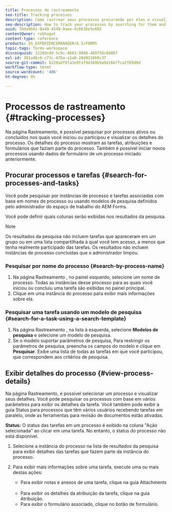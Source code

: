 ```yaml
---
title: Processos de rastreamento
seo-title: Tracking processes
description: Como rastrear seus processos procurando por eles e visualizando seus detalhes.
seo-description: How to track your processes by searching for them and viewing their details.
uuid: 7bda9b61-0a40-4349-9aee-dc6636e5e692
contentOwner: robhagat
content-type: reference
products: SG_EXPERIENCEMANAGER/6.5/FORMS
topic-tags: forms-workspace
discoiquuid: 2228dcdd-5c9c-46b3-9888-489756c04887
exl-id: 381a46c6-c73c-476a-a1a0-20d921069c37
source-git-commit: b220adf6fa3e9faf94389b9a9416b7fca2f89d9d
workflow-type: tm+mt
source-wordcount: '406'
ht-degree: 0%

---
```


# Processos de rastreamento {#tracking-processes}

Na página Rastreamento, é possível pesquisar por processos ativos ou concluídos nos quais você iniciou ou participou e visualizar os detalhes do processo. Os detalhes do processo mostram as tarefas, atribuições e formulários que faziam parte do processo. Também é possível iniciar novos processos usando dados de formulário de um processo iniciado anteriormente.

## Procurar processos e tarefas {#search-for-processes-and-tasks}

Você pode pesquisar por instâncias de processo e tarefas associadas com base em nomes de processo ou usando modelos de pesquisa definidos pelo administrador do espaço de trabalho do AEM Forms.

Você pode definir quais colunas serão exibidas nos resultados da pesquisa.

>[!NOTE]
>
>Os resultados da pesquisa não incluem tarefas que apareceram em um grupo ou em uma lista compartilhada à qual você tem acesso, a menos que tenha realmente participado das tarefas. Os resultados não incluem instâncias de processo concluídas que o administrador limpou.

### Pesquisar por nome do processo {#search-by-process-name}

1. Na página Rastreamento , no painel esquerdo, selecione um nome de processo. Todas as instâncias desse processo para as quais você iniciou ou concluiu uma tarefa são exibidas no painel principal.
1. Clique em uma instância do processo para exibir mais informações sobre ela.

### Pesquisar uma tarefa usando um modelo de pesquisa {#search-for-a-task-using-a-search-template}

1. Na página Rastreamento , na lista à esquerda, selecione **Modelos de pesquisa** e selecione um modelo de pesquisa.
1. Se o modelo suportar parâmetros de pesquisa, Para restringir os parâmetros de pesquisa, preencha os campos do modelo e clique em **Pesquisar**. Exibe uma lista de todas as tarefas em que você participou, que correspondem aos critérios de pesquisa.

## Exibir detalhes do processo {#view-process-details}

Na página Rastreamento, é possível selecionar um processo e visualizar seus detalhes. Você pode pesquisar os processos com base em vários parâmetros para exibir os detalhes da tarefa. Você também pode exibir a guia Status para processos que têm vários usuários recebendo tarefas em paralelo, onde as ferramentas para revisão de documentos estão ativadas.

**Status:** O status das tarefas em um processo é exibido na coluna &quot;Ação selecionada&quot; ao clicar em uma tarefa. No entanto, o status do processo não está disponível.

1. Selecione a instância do processo na lista de resultados da pesquisa para exibir detalhes das tarefas que fazem parte da instância do processo.
1. Para exibir mais informações sobre uma tarefa, execute uma ou mais destas ações:

   * Para exibir notas e anexos de uma tarefa, clique na guia Attachments .
   * Para exibir os detalhes da atribuição da tarefa, clique na guia Atribuição.
   * Para exibir o formulário associado, clique no botão de formulário.
